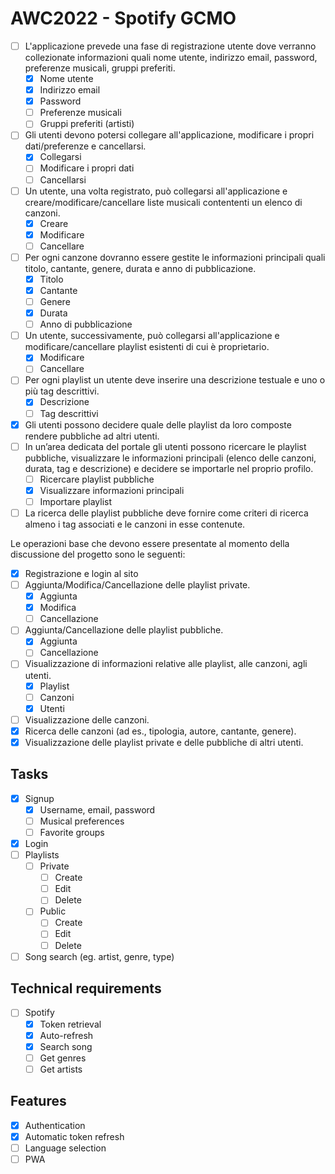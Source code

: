 # AWC2022 - Spotify GCMO

-   [ ] L'applicazione prevede una fase di registrazione utente dove verranno collezionate informazioni quali nome utente, indirizzo email, password, preferenze musicali, gruppi preferiti.
    -   [x] Nome utente
    -   [x] Indirizzo email
    -   [x] Password
    -   [ ] Preferenze musicali
    -   [ ] Gruppi preferiti (artisti)
-   [ ] Gli utenti devono potersi collegare all'applicazione, modificare i propri dati/preferenze e cancellarsi.
    -   [x] Collegarsi
    -   [ ] Modificare i propri dati
    -   [ ] Cancellarsi
-   [ ] Un utente, una volta registrato, può collegarsi all'applicazione e creare/modificare/cancellare liste musicali contententi un elenco di canzoni.
    -   [x] Creare
    -   [x] Modificare
    -   [ ] Cancellare
-   [ ] Per ogni canzone dovranno essere gestite le informazioni principali quali titolo, cantante, genere, durata e anno di pubblicazione.
    -   [x] Titolo
    -   [x] Cantante
    -   [ ] Genere
    -   [x] Durata
    -   [ ] Anno di pubblicazione
-   [ ] Un utente, successivamente, può collegarsi all'applicazione e modificare/cancellare playlist esistenti di cui è proprietario.
    -   [x] Modificare
    -   [ ] Cancellare
-   [ ] Per ogni playlist un utente deve inserire una descrizione testuale e uno o più tag descrittivi.
    -   [x] Descrizione
    -   [ ] Tag descrittivi
-   [x] Gli utenti possono decidere quale delle playlist da loro composte rendere pubbliche ad altri utenti.
-   [ ] In un’area dedicata del portale gli utenti possono ricercare le playlist pubbliche, visualizzare le informazioni principali (elenco delle canzoni, durata, tag e descrizione) e decidere se importarle nel proprio profilo.
    -   [ ] Ricercare playlist pubbliche
    -   [x] Visualizzare informazioni principali
    -   [ ] Importare playlist
-   [ ] La ricerca delle playlist pubbliche deve fornire come criteri di ricerca almeno i tag associati e le canzoni in esse contenute.

Le operazioni base che devono essere presentate al momento della discussione del progetto sono le seguenti:

-   [x] Registrazione e login al sito
-   [ ] Aggiunta/Modifica/Cancellazione delle playlist private.
    -   [x] Aggiunta
    -   [x] Modifica
    -   [ ] Cancellazione
-   [ ] Aggiunta/Cancellazione delle playlist pubbliche.
    -   [x] Aggiunta
    -   [ ] Cancellazione
-   [ ] Visualizzazione di informazioni relative alle playlist, alle canzoni, agli utenti.
    -   [x] Playlist
    -   [ ] Canzoni
    -   [x] Utenti
-   [ ] Visualizzazione delle canzoni.
-   [x] Ricerca delle canzoni (ad es., tipologia, autore, cantante, genere).
-   [x] Visualizzazione delle playlist private e delle pubbliche di altri utenti.

## Tasks

-   [x] Signup
    -   [x] Username, email, password
    -   [ ] Musical preferences
    -   [ ] Favorite groups
-   [x] Login
-   [ ] Playlists
    -   [ ] Private
        -   [ ] Create
        -   [ ] Edit
        -   [ ] Delete
    -   [ ] Public
        -   [ ] Create
        -   [ ] Edit
        -   [ ] Delete
-   [ ] Song search (eg. artist, genre, type)

## Technical requirements

-   [ ] Spotify
    -   [x] Token retrieval
    -   [x] Auto-refresh
    -   [x] Search song
    -   [ ] Get genres
    -   [ ] Get artists

## Features

-   [x] Authentication
-   [x] Automatic token refresh
-   [ ] Language selection
-   [ ] PWA
